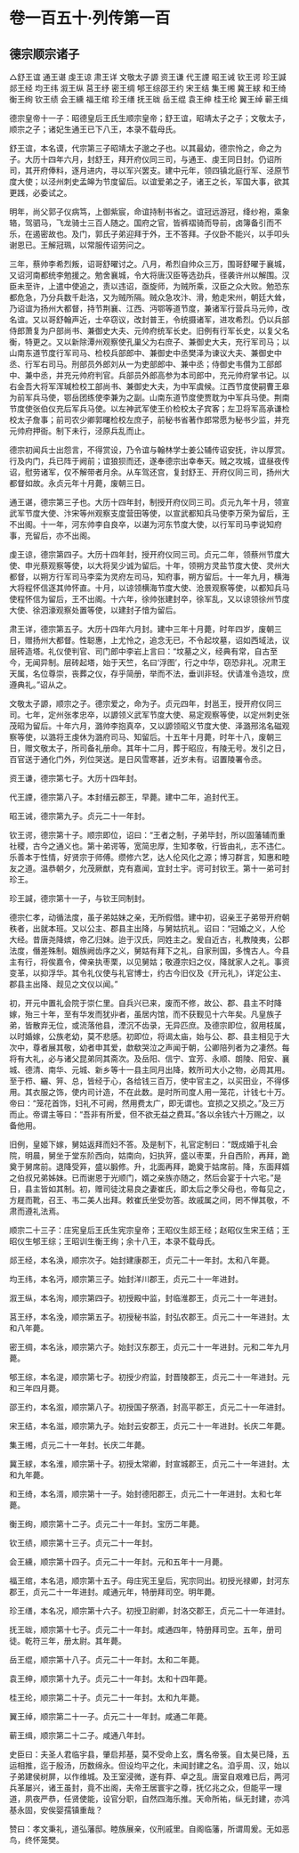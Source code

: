 # 卷一百五十·列传第一百

## 德宗顺宗诸子

△舒王谊 通王谌 虔王谅 肃王详 文敬太子謜 资王谦 代王諲 昭王诫 钦王谔 珍王諴 郯王经 均王纬 溆王纵 莒王纾 密王绸 郇王综邵王约 宋王结 集王缃 冀王絿 和王绮 衡王绚 钦王绩 会王纁 福王绾 珍王缮 抚王昽 岳王绲 袁王绅 桂王纶 翼王绰 蕲王缉

德宗皇帝十一子：昭德皇后王氏生顺宗皇帝；舒王谊，昭靖太子之子；文敬太子，顺宗之子；诸妃生通王已下八王，本录不载母氏。

舒王谊，本名谟，代宗第三子昭靖太子邈之子也。以其最幼，德宗怜之，命之为子。大历十四年六月，封舒王，拜开府仪同三司，与通王、虔王同日封。仍诏所司，其开府俸料，逐月进内，寻以军兴罢支。建中元年，领四镇北庭行军、泾原节度大使；以泾州刺史孟皞为节度留后。以谊爱弟之子，诸王之长，军国大事，欲其更践，必委试之。

明年，尚父郭子仪病笃，上御紫宸，命谊持制书省之。谊冠远游冠，绛纱袍，乘象辂，驾驷马，飞龙骑士三百人随之。国府之官，皆裤褶骑而导前，卤簿备引而不乐，在遏密故也。及门，郭氏子弟迎拜于外，王不答拜。子仪卧不能兴，以手叩头谢恩已。王解冠珮，以常服传诏劳问之。

三年，蔡帅李希烈叛，诏哥舒曜讨之。八月，希烈自帅众三万，围哥舒曜于襄城，又诏河南都统李勉援之。勉舍襄城，令大将唐汉臣等选劲兵，径袭许州以解围。汉臣未至许，上遣中使追之，责以违诏，亟旋师，为贼所乘，汉臣之众大败。勉恐东都危急，乃分兵数千赴洛，又为贼所隔。贼众急攻汴、滑，勉走宋州，朝廷大耸，乃诏谊为扬州大都督，持节荆襄、江西、沔鄂等道节度，兼诸军行营兵马元帅，改名谊。又以哥舒翰声近，士卒窃议，改封普王，令统摄诸军，进攻希烈。仍以兵部侍郎萧复为户部尚书、兼御史大夫、元帅府统军长史。旧例有行军长史，以复父名衡，特更之。又以新除潭州观察使孔巢父为右庶子、兼御史大夫，充行军司马；以山南东道节度行军司马、检校兵部郎中、兼御史中丞樊泽为谏议大夫、兼御史中丞、行军右司马。刑部员外郎刘从一为吏部郎中、兼中丞；侍御史韦儹为工部郎中、兼中丞，并充元帅府判官。兵部员外郎高参为本司郎中，充元帅府掌书记。以右金吾大将军浑瑊检校工部尚书、兼御史大夫，为中军虞候。江西节度使嗣曹王皋为前军兵马使，鄂岳团练使李兼为之副。山南东道节度使贾耽为中军兵马使。荆南节度使张伯仪充后军兵马使。以左神武军使王价检校太子宾客；左卫将军高承谦检校太子詹事；前司农少卿郭曙检校左庶子，前秘书省著作郎常愿为秘书少监，并充元帅府押衙。制下未行，泾原兵乱而止。

德宗初闻兵士出怨言，不得赏设，乃令谊与翰林学士姜公辅传诏安抚，许以厚赏。行及内门，兵已阵于阙前；谊狼狈而还，遂奉德宗出幸奉天。贼之攻城，谊昼夜传诏，慰劳诸军，仅不解带者月余。从车驾还宫，复封舒王、开府仪同三司，扬州大都督如故。永贞元年十月薨，废朝三日。

通王谌，德宗第三子也。大历十四年封，制授开府仪同三司。贞元九年十月，领宣武军节度大使、汴宋等州观察支度营田等使，以宣武都知兵马使李万荣为留后，王不出阁。十一年，河东帅李自良卒，以谌为河东节度大使，以行军司马李说知府事，充留后，亦不出阁。

虔王谅，德宗第四子。大历十四年封，授开府仪同三司。贞元二年，领蔡州节度大使、申光蔡观察等使，以大将吴少诚为留后。十年，领朔方灵盐节度大使、灵州大都督，以朔方行军司马李栾为灵府左司马，知府事，朔方留后。十一年九月，横海大将程怀信逐其帅怀直。十月，以谅领横海节度大使、沧景观察等使，以都知兵马使程怀信为留后，王不出阁。十六年，徐帅张建封卒，徐军乱，又以谅领徐州节度大使、徐泗濠观察处置等使，以建封子愔为留后。

肃王详，德宗第五子。大历十四年六月封。建中三年十月薨，时年四岁，废朝三日，赠扬州大都督。性聪惠，上尤怜之，追念无已，不令起坟墓，诏如西域法，议层砖造塔。礼仪使判官、司门郎中李岩上言曰：“坟墓之义，经典有常，自古至今，无闻异制。层砖起塔，始于天竺，名曰‘浮图’，行之中华，窃恐非礼。况肃王天属，名位尊崇，丧葬之仪，存乎简册，举而不法，垂训非轻。伏请准令造坟，庶遵典礼。”诏从之。

文敬太子謜，顺宗之子。德宗爱之，命为子。贞元四年，封邕王，授开府仪同三司。七年，定州张孝忠卒，以謜领义武军节度大使、易定观察等使，以定州刺史张茂昭为留后。十年六月，潞帅李抱真卒，又以謜领昭义节度大使、泽潞邢洺名磁观察等使，以潞将王虔休为潞府司马、知留后。十五年十月薨，时年十八，废朝三日，赠文敬太子，所司备礼册命。其年十二月，葬于昭应，有陵无号。发引之日，百官送于通化门外，列位哭送。是日风雪寒甚，近岁未有。诏置陵署令丞。

资王谦，德宗第七子。大历十四年封。

代王諲，德宗第八子。本封缙云郡王，早薨。建中二年，追封代王。

昭王诫，德宗第九子。贞元二十一年封。

钦王谔，德宗第十子。顺宗即位，诏曰：“王者之制，子弟毕封，所以固藩辅而重社稷，古今之通义也。第十弟谔等，宽简忠厚，生知孝敬，行皆由礼，志不违仁。乐善本于性情，好贤宗于师傅。缵修六艺，达人伦风化之源；博习群言，知惠和睦友之道。温恭朝夕，允茂厥猷，克有嘉闻，宜封土宇。谔可封钦王。第十一弟可封珍王。

珍王諴，德宗第十一子，与钦王同制封。

德宗仁孝，动循法度，虽子弟姑妹之亲，无所假借。建中初，诏亲王子弟带开府朝秩者，出就本班。又以公主、郡县主出降，与舅姑抗礼。诏曰：“冠婚之义，人伦大经。昔唐尧降嫔，帝乙归妹。迨于汉氏，同姓主之。爰自近古，礼教陵夷，公郡法度，僭差殊制。姻族阙齿序之义，舅姑有拜下之礼，自家刑国，多愧古人。今县主有行，将俟嘉令，俾亲执枣栗，以见舅姑；敬遵宗妇之仪，降就家人之礼。事资变革，以抑浮华。其令礼仪使与礼官博士，约古今旧仪及《开元礼》，详定公主、郡县主出降、觌见之文仪以闻。”

初，开元中置礼会院于崇仁里。自兵兴已来，废而不修，故公、郡、县主不时降嫁，殆三十年，至有华发而犹丱者，虽居内馆，而不获觐见十六年矣。凡皇族子弟，皆散弃无位，或流落他县，湮沉不齿录，无异匹庶。及德宗即位，叙用枝属，以时婚嫁，公族老幼，莫不悲感。初即位，将谒太庙，始与公、郡、县主相见于大次中，尊者展其敬，幼者申其爱，歔欷哭泣之声闻于朝，公卿陪列者为之凄然。每将有大礼，必与诸父昆弟同其斋次。及岳阳、信宁、宜芳、永顺、朗陵、阳安、襄城、德清、南华、元城、新乡等十一县主同月出降，敕所司大小之物，必周其用。至于栉、纚、笄、总，皆经于心，各给钱三百万，使中官主之，以买田业，不得侈用。其衣服之饰，使内司计造，不在此数。是时所司度人用一笼花，计钱七十万。帝曰：“笼花首饰，妇礼不可阙，然用费太广，即无谓也。宜损之又损之。”及三万而止。帝谓主等曰：“吾非有所爱，但不欲无益之费耳。”各以余钱六十万赐之，以备他用。

旧例，皇姬下嫁，舅姑返拜而妇不答。及是制下，礼官定制曰：“既成婚于礼会院，明晨，舅坐于堂东阶西向，姑南向，妇执笄，盛以枣栗，升自西阶，再拜，跪奠于舅席前。退降受笲，盛以腶修。升，北面再拜，跪奠于姑席前。降，东面拜婿之伯叔兄弟姊妹。已而谢恩于光顺门，婿之亲族亦随之，然后会宴于十六宅。”是日，县主皆如其制。初，赠司徒沈易良之妻崔氏，即太后之季父母也，帝每见之，方屣而靴，召王、韦二美人出拜。敕崔氏坐受勿答。故戚属之间，罔不惮其敬，不肃而遵礼法焉。

顺宗二十三子：庄宪皇后王氏生宪宗皇帝；王昭仪生郯王经；赵昭仪生宋王结；王昭仪生郇王综；王昭训生衡王绚；余十八王，本录不载母氏。

郯王经，本名涣，顺宗次子。始封建康郡王，贞元二十一年封。太和八年薨。

均王纬，本名沔，顺宗第三子。始封洋川郡王，贞元二十一年进封。

溆王纵，本名洵，顺宗第四子。初授殿中监，封临淮郡王，贞元二十一年进封。

莒王纾，本名浼，顺宗第五子。初授秘书监，封弘农郡王。贞元二十一年进封。太和八年薨。

密王绸，本名泳，顺宗第六子。始封汉东郡王，贞元二十一年进封。元和二年九月薨。

郇王综，本名湜，顺宗第七子。初授少府监，封晋陵郡王，贞元二十一年进封。元和三年四月薨。

邵王约，本名溆，顺宗第八子。初授国子祭酒，封高平郡王，贞元二十一年进封。

宋王结，本名滋，顺宗第九子。始封云安郡王，贞元二十一年进封。长庆二年薨。

集王缃，贞元二十一年封。长庆二年薨。

冀王絿，本名淮，顺宗第十子。初授太常卿，封宣城郡王，贞元二十一年进封。太和九年薨。

和王绮，本名湑，顺宗第十一子。始封德阳郡王，贞元二十一年进封。太和七年薨。

衡王绚，顺宗第十二子。贞元二十一年封。宝历二年薨。

钦王绩，顺宗第十三子。贞元二十一年封。

会王纁，顺宗第十四子。贞元二十一年封。元和五年十一月薨。

福王绾，本名浥，顺宗第十五子。母庄宪王皇后，宪宗同出。初授光禄卿，封河东郡王，贞元二十一年进封。咸通元年，特册拜司空。明年薨。

珍王缮，本名况，顺宗第十六子。初授卫尉卿，封洛交郡王，贞元二十一年进封。

抚王昽，顺宗第十七子。贞元二十一年封。咸通四年，特册拜司空。五年，册司徒。乾符三年，册太尉。其年薨。

岳王绲，顺宗第十八子。贞元二十一年封。太和二年薨。

袁王绅，顺宗第十九子。贞元二十一年封。太和十四年薨。

桂王纶，顺宗第二十子。贞元二十一年封。太和九年薨。

翼王绰，顺宗第二十一子。贞元二十一年封。咸通二年薨。

蕲王缉，顺宗第二十二子。咸通八年封。

史臣曰：夫圣人君临宇县，肇启邦基，莫不受命上玄，膺名帝箓。自太昊已降，五运相推，迄于殷汤，历数绵永。但设均平之化，未闻封建之名。洎乎周、汉，始以子弟建侯树屏，以作维城。及王室浸微，遂有莽、卓之乱。唐室自艰难已后，两河兵革屡兴，诸王虽封，竟不出阁，夫帝王居寰宇之尊，抚亿兆之众，但能平一理道，夙夜严恭，任贤使能，设官分职，自然四海乐推。天命所祐，纵无封建，亦鸿基永固，安俟婴孺镇重哉？

赞曰：孝文秉礼，道弘藩邸。睦族展亲，仪刑戚里。自阁临藩，所谓周爰。无如恶鸟，终怀笼樊。
